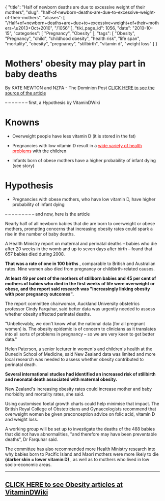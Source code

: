 {
    "title": "Half of newborn deaths are due to excessive weight of their mothers",
    "slug": "half-of-newborn-deaths-are-due-to-excessive-weight-of-their-mothers",
    "aliases": [
        "/Half+of+newborn+deaths+are+due+to+excessive+weight+of+their+mothers+\u2013+Oct+2010",
        "/1056"
    ],
    "tiki_page_id": 1056,
    "date": "2010-10-15",
    "categories": [
        "Pregnancy",
        "Obesity"
    ],
    "tags": [
        "Obesity",
        "Pregnancy",
        "child",
        "childhood obesity",
        "health risk",
        "life span",
        "mortality",
        "obesity",
        "pregnancy",
        "stillbirth",
        "vitamin d",
        "weight loss"
    ]
}


# Mothers' obesity may play part in baby deaths

By KATE NEWTON and NZPA - The Dominion Post  [CLICK HERE to see the source of the article](http://www.stuff.co.nz/national/health/4239829/Mothers-obesity-may-play-part-in-baby-deaths)

– – – – – – – first, a Hypothesis by VitaminDWiki

# Knowns

* Overweight people have less vitamin D (it is stored in the fat)

* Pregnancies with low vitamin D result in a <a href="/posts/wide-variety-of-health-problems" style="color: red; text-decoration: underline;" title="This link has an unknown page_id: 816">wide variety of health problems</a> with the children

* Infants born of obese mothers have a higher probability of infant dying (see story)

# Hypothesis

* Pregnancies with obese mothers, who have low vitamin D, have higher probability of infant dying 

– – – – – – – – – and now, here is the article

Nearly half of all newborn babies that die are born to overweight or obese mothers, prompting concerns that increasing obesity rates could spark a rise in the number of baby deaths.

A Health Ministry report on maternal and perinatal deaths – babies who die after 20 weeks in the womb and up to seven days after birth – found that 657 babies died during 2008.

 **That was a rate of one in 100 births** , comparable to British and Australian rates. Nine women also died from pregnancy or childbirth-related causes.

 **At least 49 per cent of the mothers of stillborn babies and 45 per cent of mothers of babies who died in the first weeks of life were overweight or obese, and the report said research was "increasingly linking obesity with poor pregnancy outcomes".** 

The report committee chairwoman, Auckland University obstetrics professor Cindy Farquhar, said better data was urgently needed to assess whether obesity affected perinatal deaths.

"Unbelievably, we don't know what the national data <span>[for all pregnant women]</span> is. The obesity epidemic is of concern to clinicians as it translates into all sorts of problems in pregnancy – so we are very keen to get better data."

Helen Paterson, a senior lecturer in women's and children's health at the Dunedin School of Medicine, said New Zealand data was limited and more local research was needed to assess whether obesity contributed to perinatal death.

 **Several international studies had identified an increased risk of stillbirth and neonatal death associated with maternal obesity.** 

New Zealand's increasing obesity rates could increase mother and baby morbidity and mortality rates, she said.

Using customised foetal growth charts could help minimise that impact. The British Royal College of Obstetricians and Gynaecologists recommend that overweight women be given preconception advice on folic acid, vitamin D and weight loss.

A working group will be set up to investigate the deaths of the 488 babies that did not have abnormalities, "and therefore may have been preventable deaths", Dr Farquhar said.

The committee has also recommended more Health Ministry research into why babies born to Pacific Island and Maori mothers were more likely to die  **(darker skin = lower vitamin D)** , as well as to mothers who lived in low socio-economic areas. 

- - - - 

## [CLICK HERE to see Obesity articles at VitaminDWiki](https://www.VitaminDWiki.com/tiki-browse_categories.php?parentId=19&sort_mode=created_desc)